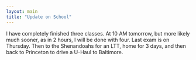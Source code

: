 ```yaml
---
layout: main
title: "Update on School"
---
```

I have completely finished three classes. At 10 AM tomorrow, but more likely
much sooner, as in 2 hours, I will be done with four. Last exam is on
Thursday. Then to the Shenandoahs for an LTT, home for 3 days, and then back
to Princeton to drive a U-Haul to Baltimore.

